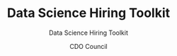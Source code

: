 ---
title: Data Science Hiring Toolkit
subtitle: Data Science Hiring Toolkit
layout: success-stories-post
author: CDO Council
permalink: /success-stories/Data-Science-Hiring-Toolkit/
description: |
    The Federal CDO Council's Data Culture of the Workforce Working Group, in line with Executive Order 14110, introduced the <a href="https://resources.data.gov/assets/documents/CDO_Hiring_A_Data_Scientist_508.pdf"> Data Science Hiring Toolkit</a> to support federal agencies in recruiting top data science talent. 
tags:
  - Data Culture
  - Data Sharing
  - CDO Council
# required, this is what becomes the filter
categories:
- data-culture
- data-skills
- cdo-council
redirect_to: https://www.cdo.gov/data-science-hiring-toolkit/ 
published: False
---